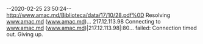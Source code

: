 --2020-02-25 23:50:24--  http://www.amac.md/Biblioteca/data/17/10/28.pdf%0D
Resolving www.amac.md (www.amac.md)... 217.12.113.98
Connecting to www.amac.md (www.amac.md)|217.12.113.98|:80... failed: Connection timed out.
Giving up.

